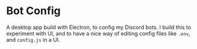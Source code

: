 # Bot Config

A desktop app build with Electron, to config my Discord bots.
I build this to experiment with UI, and to have a nice way of editing config files like `.env`, and `config.js` in a UI.
